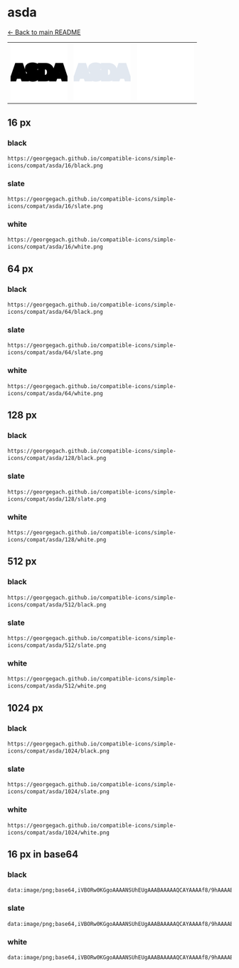 # asda

[← Back to main README](../../README.md)

<table><tr>
  <td><img src="./128/black.png" width="128" alt="asda black icon" /></td>
  <td><img src="./128/slate.png" width="128" alt="asda slate icon" /></td>
  <td><img src="./128/white.png" width="128" alt="asda white icon" /></td>
</tr></table>

## 16 px

### black
```
https://georgegach.github.io/compatible-icons/simple-icons/compat/asda/16/black.png
```

### slate
```
https://georgegach.github.io/compatible-icons/simple-icons/compat/asda/16/slate.png
```

### white
```
https://georgegach.github.io/compatible-icons/simple-icons/compat/asda/16/white.png
```

## 64 px

### black
```
https://georgegach.github.io/compatible-icons/simple-icons/compat/asda/64/black.png
```

### slate
```
https://georgegach.github.io/compatible-icons/simple-icons/compat/asda/64/slate.png
```

### white
```
https://georgegach.github.io/compatible-icons/simple-icons/compat/asda/64/white.png
```

## 128 px

### black
```
https://georgegach.github.io/compatible-icons/simple-icons/compat/asda/128/black.png
```

### slate
```
https://georgegach.github.io/compatible-icons/simple-icons/compat/asda/128/slate.png
```

### white
```
https://georgegach.github.io/compatible-icons/simple-icons/compat/asda/128/white.png
```

## 512 px

### black
```
https://georgegach.github.io/compatible-icons/simple-icons/compat/asda/512/black.png
```

### slate
```
https://georgegach.github.io/compatible-icons/simple-icons/compat/asda/512/slate.png
```

### white
```
https://georgegach.github.io/compatible-icons/simple-icons/compat/asda/512/white.png
```

## 1024 px

### black
```
https://georgegach.github.io/compatible-icons/simple-icons/compat/asda/1024/black.png
```

### slate
```
https://georgegach.github.io/compatible-icons/simple-icons/compat/asda/1024/slate.png
```

### white
```
https://georgegach.github.io/compatible-icons/simple-icons/compat/asda/1024/white.png
```

## 16 px in base64

### black
```
data:image/png;base64,iVBORw0KGgoAAAANSUhEUgAAABAAAAAQCAYAAAAf8/9hAAAABmJLR0QA/wD/AP+gvaeTAAAAzUlEQVQ4je3RPUpDURQE4O+95x+iqFXEFCntXIGFhSsQBDttXEQaa5fgBiyt7FNaBzRCSCEIIlaiCBJ/cm2mFsE2A5c5lzvnzBwuU/wbVbiLTVziGqdYwhU60d3gDNs4wD1OYA0PKBEN8IEnvOEbX+F+TsEj2g2OsRfxLBbj/op5zGCU9xbmUGMVzzWOMEnMVppK7k34M5plrKcu2K8SpYrjRgZUGOM9K46xkBSTrLeC0mAH5zjEFoa4xQsu0nSHXswG2M3A+rcfmuKP+AHzojL5jwe5WwAAAABJRU5ErkJggg==
```

### slate
```
data:image/png;base64,iVBORw0KGgoAAAANSUhEUgAAABAAAAAQCAYAAAAf8/9hAAAABmJLR0QA/wD/AP+gvaeTAAABIElEQVQ4je3RPWqUARhF4XPeGfgi/g5KRkPQSixFEGzchmAhmG2IYG1v4wZcgQuwEKzsEiurScDENI6DMozJvNdCd2AhiM8Czi0u/PfHBJh9mj/R3BrX+HVXdrv7OeFc9N0IbnS3lHsb/ni5Oh3dj/Wwiv3t6eSZs9l84pA9cAv8ABj6ZlFfQp8Fz0BCEN39PXwbPHJ8cndcQx5hbQYWSS6LFo6aPjXEMt18VAblenBp8j1mc3067FTHnSSdRGEaegCiJTr61eAkodOcJ7napA0p1g/cP5ofopIshC1kIBp6BS6BCWSltdHd39QmfEYvQjKWvM86b46vXXoxPf76isaYBqaUb133HSzSOSi4gi63pxceHxwunlq595fO/7f8BHD7kRO7UTILAAAAAElFTkSuQmCC
```

### white
```
data:image/png;base64,iVBORw0KGgoAAAANSUhEUgAAABAAAAAQCAYAAAAf8/9hAAAABmJLR0QA/wD/AP+gvaeTAAAAz0lEQVQ4je3RMSvFcRTG8c+fW5eQboQMTDJKKYu3oQzq3rchZbZbvAGvwAswKJPtMtkYMKkbSXSP5RlMUtb7TOec3/c553c6jPRvNVBVB1jHOfo4xjSusBruBqfYwR7um6Y5aqqqk8dl3AZewwumMIlKvZ/BG3jCVgv7WMAAcwHH8RVj4Q5trOAdb/H0xtDDMMbFgPWjUYPPMDNYSlzYbarqMdAga7STf2RaJ/EEXmN+xiyqhWtc4ARnMQ/zm0tsZu8HzKdpF4fY/v1GI/1J39yeNZ5tgkN6AAAAAElFTkSuQmCC
```

